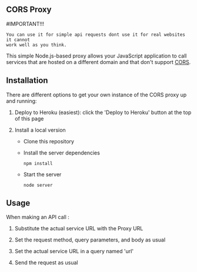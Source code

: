 ## CORS Proxy

#IMPORTANT!!!
``` 
You can use it for simple api requests dont use it for real websites it cannot 
work well as you think.
```

This simple Node.js-based proxy allows your JavaScript application to call services that are hosted on a different domain and that don't support [CORS](http://en.wikipedia.org/wiki/Cross-origin_resource_sharing). 

## Installation

There are different options to get your own instance of the CORS proxy up and running:

1. Deploy to Heroku (easiest): click the 'Deploy to Heroku' button at the top of this page

1. Install a local version
    - Clone this repository
    - Install the server dependencies
    
        ```
        npm install
        ```
    
    - Start the server
         
         ```
         node server
         ```

## Usage

When making an API call :

1. Substitute the actual service URL with the Proxy URL 

1. Set the request method, query parameters, and body as usual

1. Set the actual service URL in a query named 'url'

1. Send the request as usual